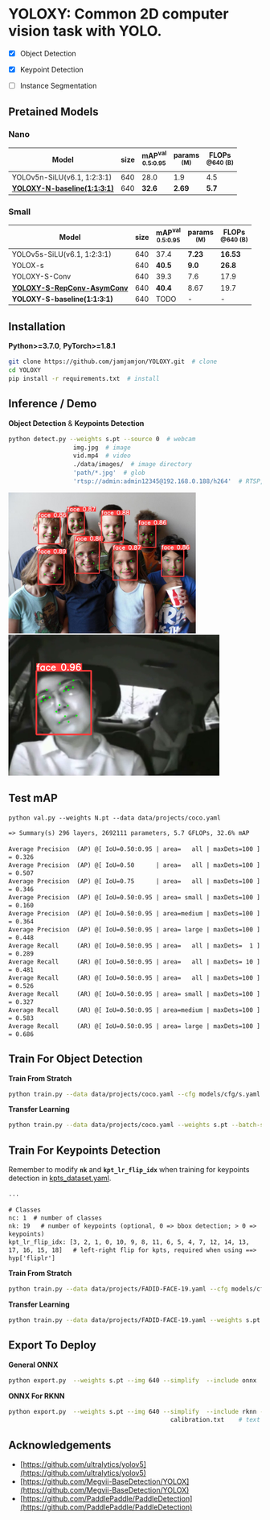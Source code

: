 # YOLOXY: Common 2D computer vision task with YOLO.

- [x] Object Detection
- [x] Keypoint Detection
- [ ] Instance Segmentation 


## Pretained Models 
### Nano
|Model |size|mAP<sup>val<br>0.5:0.95 |params<br><sup>(M) |FLOPs<br><sup>@640 (B) 
|---|---|---|---|---
|YOLOv5n-SiLU(v6.1, 1:2:3:1)      		|640 |28.0 |1.9 |4.5 | -
|**[YOLOXY-N-baseline(1:1:3:1)](https://github.com/jamjamjon/YOLOXY/releases/download/v1.1/N.pt)**      	|640 |**32.6**|**2.69**|**5.7** 

### Small
|Model |size|mAP<sup>val<br>0.5:0.95 |params<br><sup>(M) |FLOPs<br><sup>@640 (B) 
|---|---|---|---|---
|YOLOv5s-SiLU(v6.1, 1:2:3:1) 			|640 |37.4 |**7.23** |**16.53**  
|YOLOX-s 								|640 |**40.5** |**9.0** |**26.8** 
|YOLOXY-S-Conv 							|640 |39.3 |7.6  |17.9|-
|**[YOLOXY-S-RepConv-AsymConv](https://github.com/jamjamjon/YOLOXY/releases/download/v1.0/s.pt)** |640 |**40.4**     | 8.67 |19.7	
|**YOLOXY-S-baseline(1:1:3:1)**      	|640 |TODO |-|-


## Installation
**Python>=3.7.0**, **PyTorch>=1.8.1**

```bash
git clone https://github.com/jamjamjon/YOLOXY.git  # clone
cd YOLOXY
pip install -r requirements.txt  # install
```

## Inference / Demo 
__Object Detection__ & __Keypoints Detection__
```bash
python detect.py --weights s.pt	--source 0  # webcam
				  img.jpg  # image
				  vid.mp4  # video
				  ./data/images/  # image directory
				  'path/*.jpg'  # glob
				  'rtsp://admin:admin12345@192.168.0.188/h264'  # RTSP, RTMP, HTTP stream
```
<img src="./data/images/demo/FACE.jpg" height="280"> <img src="./data/images/demo/FADID-FACE.bmp" height="280">

## Test mAP
```
python val.py --weights N.pt --data data/projects/coco.yaml
```
```
=> Summary(s) 296 layers, 2692111 parameters, 5.7 GFLOPs, 32.6% mAP

Average Precision  (AP) @[ IoU=0.50:0.95 | area=   all | maxDets=100 ] = 0.326
Average Precision  (AP) @[ IoU=0.50      | area=   all | maxDets=100 ] = 0.507
Average Precision  (AP) @[ IoU=0.75      | area=   all | maxDets=100 ] = 0.346
Average Precision  (AP) @[ IoU=0.50:0.95 | area= small | maxDets=100 ] = 0.160
Average Precision  (AP) @[ IoU=0.50:0.95 | area=medium | maxDets=100 ] = 0.364
Average Precision  (AP) @[ IoU=0.50:0.95 | area= large | maxDets=100 ] = 0.448
Average Recall     (AR) @[ IoU=0.50:0.95 | area=   all | maxDets=  1 ] = 0.289
Average Recall     (AR) @[ IoU=0.50:0.95 | area=   all | maxDets= 10 ] = 0.481
Average Recall     (AR) @[ IoU=0.50:0.95 | area=   all | maxDets=100 ] = 0.526
Average Recall     (AR) @[ IoU=0.50:0.95 | area= small | maxDets=100 ] = 0.327
Average Recall     (AR) @[ IoU=0.50:0.95 | area=medium | maxDets=100 ] = 0.583
Average Recall     (AR) @[ IoU=0.50:0.95 | area= large | maxDets=100 ] = 0.686

```

## Train For Object Detection

__Train From Stratch__
```bash
python train.py --data data/projects/coco.yaml --cfg models/cfg/s.yaml --batch-size -1
```
__Transfer Learning__
```bash
python train.py --data data/projects/coco.yaml --weights s.pt --batch-size -1
```

## Train For Keypoints Detection

Remember to modify **`nk`** and **`kpt_lr_flip_idx`** when training for keypoints detection in [kpts_dataset.yaml](./data/projects/FADID-FACE-19.yaml). 
```
...

# Classes
nc: 1  # number of classes
nk: 19   # number of keypoints (optional, 0 => bbox detection; > 0 => keypoints)
kpt_lr_flip_idx: [3, 2, 1, 0, 10, 9, 8, 11, 6, 5, 4, 7, 12, 14, 13, 17, 16, 15, 18]   # left-right flip for kpts, required when using ==> hyp['fliplr']

```

__Train From Stratch__
```bash
python train.py --data data/projects/FADID-FACE-19.yaml --cfg models/cfg/s.yaml --batch-size -1
```
__Transfer Learning__
```bash
python train.py --data data/projects/FADID-FACE-19.yaml --weights s.pt --batch-size -1
```


## Export To Deploy
__General ONNX__
```bash
python export.py  --weights s.pt --img 640 --simplify  --include onnx
```
__ONNX For RKNN__
```bash
python export.py  --weights s.pt --img 640 --simplify  --include rknn --cali data/images/  # image dirdirectory
								    	     calibration.txt 	# text file of images path 
```

## Acknowledgements
* [https://github.com/ultralytics/yolov5](https://github.com/ultralytics/yolov5)
* [https://github.com/Megvii-BaseDetection/YOLOX](https://github.com/Megvii-BaseDetection/YOLOX)
* [https://github.com/PaddlePaddle/PaddleDetection](https://github.com/PaddlePaddle/PaddleDetection)

